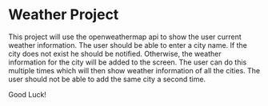 # Weather Project

This project will use the openweathermap api to show the user current weather information. 
The user should be able to enter a city name. If the city does not exist he should be notified. Otherwise, the weather information for the city will be added to the screen. The user can do this multiple times which will then show weather information of all the cities. The user should not be able to add the same city a second time.

Good Luck!